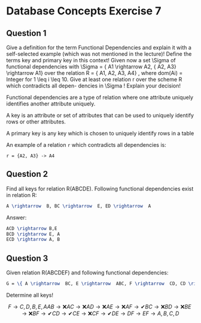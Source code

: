 # Database Concepts Exercise 7

## Question 1

Give a definition for the term Functional Dependencies and explain it with
a self-selected example (which was not mentioned in the lecture)! Define the
terms key and primary key in this context! Given now a set \Sigma  of functional
dependencies with
\Sigma  = \{ A1 \rightarrow  A2, \{ A2, A3\}  \rightarrow  A1\} 
over the relation R = \{ A1, A2, A3, A4\} , where dom(Ai) = Integer for 1 \leq  i \leq 
10.
Give at least one relation r over the scheme R which contradicts all depen-
dencies in \Sigma ! Explain your decision!

Functional dependencies are a type of relation where one attribute uniquely identifies another attribute uniquely.

A key is an attribute or set of attributes that can be used to uniquely identify rows or other attributes.

A primary key is any key which is chosen to uniquely identify rows in a table

An example of a relation `r` which contradicts all dependencies is:

```
r = {A2, A3} -> A4
```

## Question 2

Find all keys for relation R(ABCDE). Following functional dependencies exist in relation R:

```latex
A \rightarrow  B, BC \rightarrow  E, ED \rightarrow  A
```

Answer:

```latex
ACD \rightarrow B,E 
BCD \rightarrow E, A
ECD \rightarrow A, B
```

## Question 3

Given relation R(ABCDEF) and following functional dependencies:

```latex
G = \{ A \rightarrow  BC, E \rightarrow  ABC, F \rightarrow  CD, CD \rightarrow  BEF \}
```

Determine all keys!

```math
F \rightarrow C,D,B,E,A

AB \rightarrow ❌
AC \rightarrow ❌
AD \rightarrow ❌
AE \rightarrow ❌
AF \rightarrow ✔

BC \rightarrow ❌
BD \rightarrow ❌
BE \rightarrow ❌
BF \rightarrow ✔

CD \rightarrow ✔ 
CE \rightarrow ❌
CF \rightarrow ✔

DE \rightarrow
DF \rightarrow

EF \rightarrow A,B,C,D 
```

